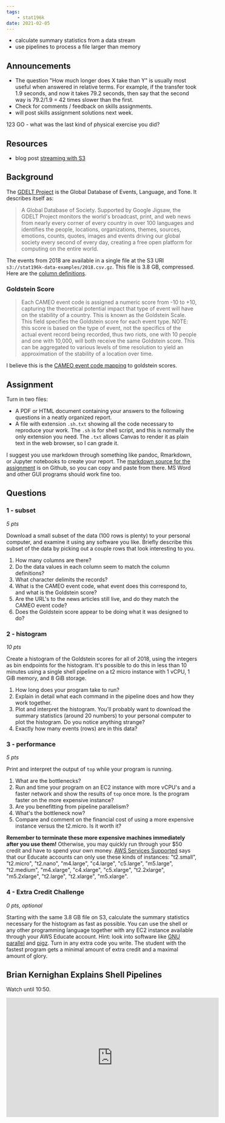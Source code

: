 ```yaml
---
tags:
    - stat196k
date: 2021-02-05
---
```


- calculate summary statistics from a data stream
- use pipelines to process a file larger than memory


## Announcements

- The question "How much longer does X take than Y" is usually most useful when answered in relative terms.
    For example, if the transfer took 1.9 seconds, and now it takes 79.2 seconds, then say that the second way is 79.2/1.9 = 42 times slower than the first.
- Check for comments / feedback on skills assignments.
- will post skills assignment solutions next week.

123 GO - what was the last kind of physical exercise you did?

## Resources

- blog post [streaming with S3](https://loige.co/aws-command-line-s3-content-from-stdin-or-to-stdout/)


## Background

The [GDELT Project](https://www.gdeltproject.org/) is the Global Database of Events, Language, and Tone.
It describes itself as:

> A Global Database of Society.
> Supported by Google Jigsaw, the GDELT Project monitors the world's broadcast, print, and web news from nearly every corner of every country in over 100 languages and identifies the people, locations, organizations, themes, sources, emotions, counts, quotes, images and events driving our global society every second of every day, creating a free open platform for computing on the entire world.

The events from 2018 are available in a single file at the S3 URI `s3://stat196k-data-examples/2018.csv.gz`.
This file is 3.8 GB, compressed.
Here are the [column definitions](https://stat196k-data-examples.s3.amazonaws.com/GDELT_2.0_Events_Column_Labels_Header_Row_Sep2016.csv).


### Goldstein Score

> Each CAMEO event code is assigned a numeric score from -10 to +10, capturing the theoretical potential impact that type of event will have on the stability of a country.
> This is known as the Goldstein Scale.
> This field specifies the Goldstein score for each event type.
> NOTE: this score is based on the type of event, not the specifics of the actual event record being recorded‚ thus two riots, one with 10 people and one with 10,000, will both receive the same Goldstein score.
> This can be aggregated to various levels of time resolution to yield an approximation of the stability of a location over time.

I believe this is the [CAMEO event code mapping](http://eventdata.parusanalytics.com/cameo.dir/CAMEO.SCALE.txt) to goldstein scores.


## Assignment

Turn in two files:

- A PDF or HTML document containing your answers to the following questions in a neatly organized report.
- A file with extension `.sh.txt` showing all the code necessary to reproduce your work.
    The `.sh` is for shell script, and this is normally the only extension you need.
    The `.txt` allows Canvas to render it as plain text in the web browser, so I can grade it.

I suggest you use markdown through something like pandoc, Rmarkdown, or Jupyter notebooks to create your report.
The [markdown source for the assignment](https://raw.githubusercontent.com/clarkfitzg/csus_website/master/_posts/2021-02-05-homework-streaming-large-text-file.md) is on Github, so you can copy and paste from there.
MS Word and other GUI programs should work fine too.


## Questions

### 1 - subset

_5 pts_

Download a small subset of the data (100 rows is plenty) to your personal computer, and examine it using any software you like.
Briefly describe this subset of the data by picking out a couple rows that look interesting to you.

1. How many columns are there?
1. Do the data values in each column seem to match the column definitions?
1. What character delimits the records?
1. What is the CAMEO event code, what event does this correspond to, and what is the Goldstein score?
1. Are the URL's to the news articles still live, and do they match the CAMEO event code?
1. Does the Goldstein score appear to be doing what it was designed to do?


### 2 - histogram

_10 pts_

Create a histogram of the Goldstein scores for all of 2018, using the integers as bin endpoints for the histogram.
It's possible to do this in less than 10 minutes using a single shell pipeline on a t2 micro instance with 1 vCPU, 1 GiB memory, and 8 GiB storage.

1. How long does your program take to run?
1. Explain in detail what each command in the pipeline does and how they work together.
1. Plot and interpret the histogram.
    You'll probably want to download the summary statistics (around 20 numbers) to your personal computer to plot the histogram.
    Do you notice anything strange?
1. Exactly how many events (rows) are in this data?


### 3 - performance

_5 pts_

Print and interpret the output of `top` while your program is running.

1. What are the bottlenecks?
1. Run and time your program on an EC2 instance with more vCPU's and a faster network and show the results of `top` once more.
    Is the program faster on the more expensive instance?
1. Are you benefitting from pipeline parallelism?
1. What's the bottleneck now?
1. Compare and comment on the financial cost of using a more expensive instance versus the t2.micro.
    Is it worth it?

__Remember to terminate these more expensive machines immediately after you use them!__
Otherwise, you may quickly run through your $50 credit and have to spend your own money.
[AWS Services Supported](https://s3.amazonaws.com/awseducate-starter-account-services/AWS_Educate_Starter_Accounts_and_AWS_Services.pdf) says that our Educate accounts can only use these kinds of instances: "t2.small", "t2.micro", "t2.nano", "m4.large", "c4.large", "c5.large", "m5.large", "t2.medium", "m4.xlarge", "c4.xlarge", "c5.xlarge", "t2.2xlarge", "m5.2xlarge", "t2.large", "t2.xlarge", "m5.xlarge".

### 4 - Extra Credit Challenge

_0 pts, optional_

Starting with the same 3.8 GB file on S3, calculate the summary statistics necessary for the histogram as fast as possible.
You can use the shell or any other programming language together with any EC2 instance available through your AWS Educate account.
Hint: look into software like [GNU parallel](https://www.gnu.org/software/parallel/) and [pigz](http://zlib.net/pigz/).
Turn in any extra code you write.
The student with the fastest program gets a minimal amount of extra credit and a maximal amount of glory.


## Brian Kernighan Explains Shell Pipelines

Watch until 10:50.

<iframe width="560" height="315" src="https://www.youtube.com/embed/tc4ROCJYbm0?start=331" frameborder="0" allow="accelerometer; autoplay; clipboard-write; encrypted-media; gyroscope; picture-in-picture" allowfullscreen></iframe>
